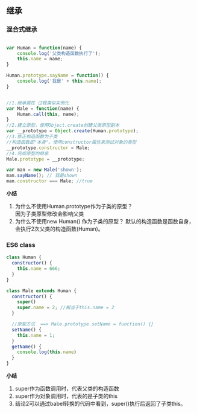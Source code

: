 ## 继承

### 混合式继承
```js

var Human = function(name) {
    console.log('父类构造函数执行了');
    this.name = name;
}

Human.prototype.sayName = function() {
    console.log('我是' + this.name);
}


//1.继承属性 过程类似实例化
var Male = function(name) {
    Human.call(this, name);
}
//2.建立原型，使用Object.create创建父类原型副本
var __prototype = Object.create(Human.prototype); 
//3.修正构造函数为子类
//构造函数即"本身"。使用constructor属性来测试对象的类型
__prototype.constructor = Male; 
//4.完成原型的继承
Male.prototype = __prototype;

var man = new Male('shown');
man.sayName(); // 我是shown
man.constructor === Male; //true

```

**小结**

1. 为什么不使用Human.prototype作为子类的原型？  
因为子类原型修改会影响父类
2. 为什么不使用new Human() 作为子类的原型？ 
默认的构造函数是函数自身，会执行2次父类的构造函数(Human)。


### ES6 class
```js
class Human {
  constructor() {
    this.name = 666;
  }
}

class Male extends Human {
  constructor() {
    super()
    super.name = 2; //相当于this.name = 2
  }

  //原型方法  ==> Male.prototype.setName = function() {}
  setName() {
    this.name = 1;
  }
  getName() {
    console.log(this.name)
  }
}

```

**小结**

1. super作为函数调用时，代表父类的构造函数
2. super作为对象调用时，代表的是子类的this
3. 结论2可以通过babel转换的代码中看到，super()执行后返回了子类this。